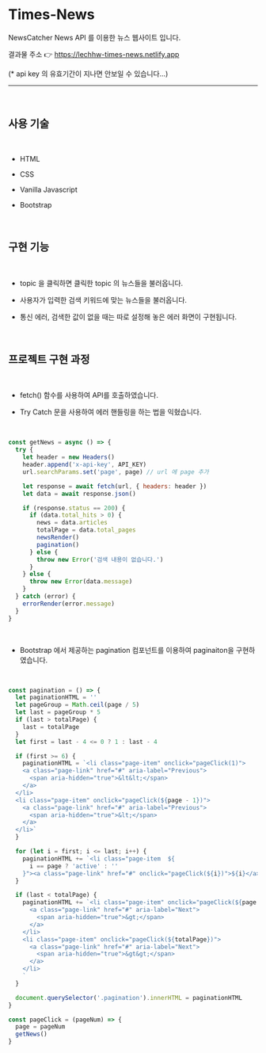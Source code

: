 # Times-News

NewsCatcher News API 를 이용한 뉴스 웹사이트 입니다.
<br/>

결과물 주소 👉 https://lechhw-times-news.netlify.app
<br/>

(\* api key 의 유효기간이 지나면 안보일 수 있습니다...)

---

<br/>

## 사용 기술

<br/>

- HTML
  <br/>

- CSS
  <br/>

- Vanilla Javascript
  <br/>

- Bootstrap

<br/>

## 구현 기능

<br/>

- topic 을 클릭하면 클릭한 topic 의 뉴스들을 불러옵니다.
  <br/>

- 사용자가 입력한 검색 키워드에 맞는 뉴스들을 불러옵니다.
  <br/>

- 통신 에러, 검색한 값이 없을 때는 따로 설정해 놓은 에러 화면이 구현됩니다.

<br/>

## 프로젝트 구현 과정

<br/>

- fetch() 함수를 사용하여 API를 호출하였습니다.

- Try Catch 문을 사용하여 에러 핸들링을 하는 법을 익혔습니다.

<br/>

```js
const getNews = async () => {
  try {
    let header = new Headers()
    header.append('x-api-key', API_KEY)
    url.searchParams.set('page', page) // url 에 page 추가

    let response = await fetch(url, { headers: header })
    let data = await response.json()

    if (response.status == 200) {
      if (data.total_hits > 0) {
        news = data.articles
        totalPage = data.total_pages
        newsRender()
        pagination()
      } else {
        throw new Error('검색 내용이 없습니다.')
      }
    } else {
      throw new Error(data.message)
    }
  } catch (error) {
    errorRender(error.message)
  }
}
```

<br/>

- Bootstrap 에서 제공하는 pagination 컴포넌트를 이용하여 paginaiton을 구현하였습니다.

<br/>

```js
const pagination = () => {
  let paginationHTML = ''
  let pageGroup = Math.ceil(page / 5)
  let last = pageGroup * 5
  if (last > totalPage) {
    last = totalPage
  }
  let first = last - 4 <= 0 ? 1 : last - 4

  if (first >= 6) {
    paginationHTML = `<li class="page-item" onclick="pageClick(1)">
    <a class="page-link" href="#" aria-label="Previous">
      <span aria-hidden="true">&lt&lt;</span>
    </a>
  </li>
  <li class="page-item" onclick="pageClick(${page - 1})">
    <a class="page-link" href="#" aria-label="Previous">
      <span aria-hidden="true">&lt;</span>
    </a>
  </li>`
  }

  for (let i = first; i <= last; i++) {
    paginationHTML += `<li class="page-item  ${
      i == page ? 'active' : ''
    }"><a class="page-link" href="#" onclick="pageClick(${i})">${i}</a></li>`
  }

  if (last < totalPage) {
    paginationHTML += `<li class="page-item" onclick="pageClick(${page + 1})">
      <a class="page-link" href="#" aria-label="Next">
        <span aria-hidden="true">&gt;</span>
      </a>
    </li>
    <li class="page-item" onclick="pageClick(${totalPage})">
      <a class="page-link" href="#" aria-label="Next">
        <span aria-hidden="true">&gt&gt;</span>
      </a>
    </li>
    `
  }

  document.querySelector('.pagination').innerHTML = paginationHTML
}

const pageClick = (pageNum) => {
  page = pageNum
  getNews()
}
```
